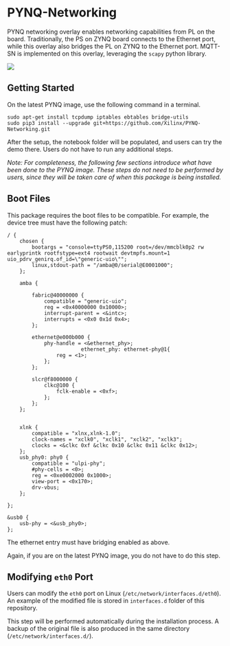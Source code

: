 # PYNQ-Networking
PYNQ networking overlay enables networking capabilities from PL on the board.
Traditionally, the PS on ZYNQ board connects to the Ethernet port, while this 
overlay also bridges the PL on ZYNQ to the Ethernet port. MQTT-SN is 
implemented on this overlay, leveraging the `scapy` python library.

![](./block_diagram.jpg)

## Getting Started
On the latest PYNQ image, use the following command in a terminal.

```
sudo apt-get install tcpdump iptables ebtables bridge-utils
sudo pip3 install --upgrade git+https://github.com/Xilinx/PYNQ-Networking.git
```

After the setup, the notebook folder will be populated, and users can try
the demo there. Users do not have to run any additional steps.

*Note: For completeness, the following few sections introduce what have been done
to the PYNQ image. These steps do not need to be performed
by users, since they will be taken care of when this package is being installed.*

## Boot Files
This package requires the boot files to be compatible. 
For example, the device tree must have the following patch:

```
/ {
	chosen {
		bootargs = "console=ttyPS0,115200 root=/dev/mmcblk0p2 rw earlyprintk rootfstype=ext4 rootwait devtmpfs.mount=1 uio_pdrv_genirq.of_id=\"generic-uio\"";
		linux,stdout-path = "/amba@0/serial@E0001000";
	};

	amba {

		fabric@40000000 {
			compatible = "generic-uio";
			reg = <0x40000000 0x10000>;
			interrupt-parent = <&intc>;
			interrupts = <0x0 0x1d 0x4>;
		};

		ethernet@e000b000 {
			phy-handle = <&ethernet_phy>;
                        ethernet_phy: ethernet-phy@1{
				reg = <1>;
			};
		};

		slcr@f8000000 {
			clkc@100 {
				fclk-enable = <0xf>;
			};
		};
	};


	xlnk {
		compatible = "xlnx,xlnk-1.0";
		clock-names = "xclk0", "xclk1", "xclk2", "xclk3";
		clocks = <&clkc 0xf &clkc 0x10 &clkc 0x11 &clkc 0x12>;
	};
	usb_phy0: phy0 {
		compatible = "ulpi-phy";
		#phy-cells = <0>;
		reg = <0xe0002000 0x1000>;
		view-port = <0x170>;
		drv-vbus;
	};
   
};

&usb0 {
	usb-phy = <&usb_phy0>;
};
```
The ethernet entry must have bridging enabled as above.

Again, if you are on the latest PYNQ image, you do not have
to do this step.

## Modifying `eth0` Port
Users can modify the `eth0` port on Linux 
(`/etc/network/interfaces.d/eth0`). An example of the modified file is stored
in `interfaces.d` folder of this repository.

This step will be performed automatically during the installation process. 
A backup of the original file is also produced in the same directory 
(`/etc/network/interfaces.d/`).

